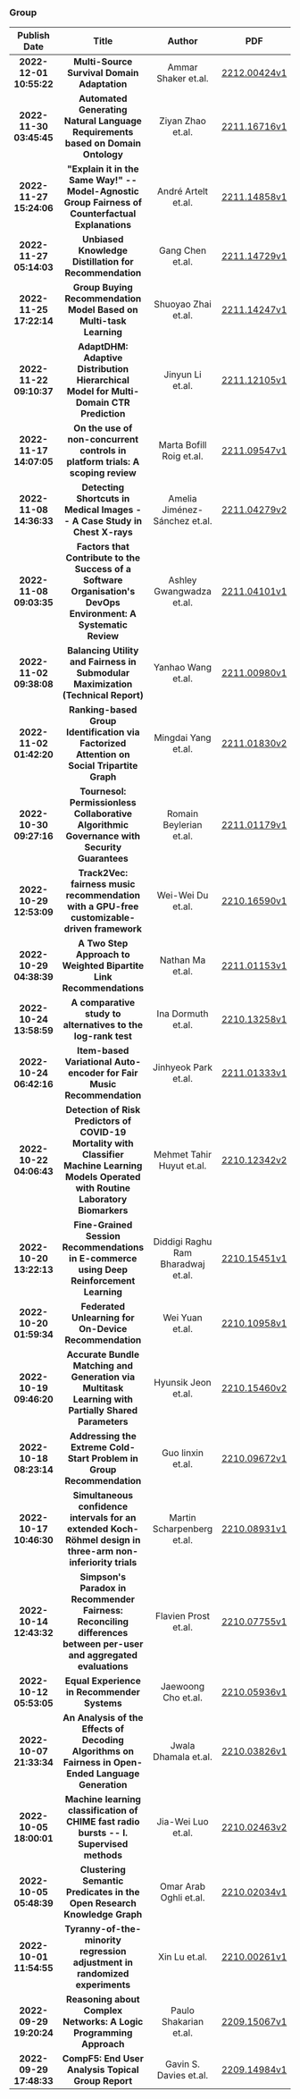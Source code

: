 
### Group
|Publish Date|Title|Author|PDF|Code|
| :---: | :---: | :---: | :---: | :---: |
|**2022-12-01 10:55:22**|**Multi-Source Survival Domain Adaptation**|Ammar Shaker et.al.|[2212.00424v1](http://arxiv.org/abs/2212.00424v1)|null|
|**2022-11-30 03:45:45**|**Automated Generating Natural Language Requirements based on Domain   Ontology**|Ziyan Zhao et.al.|[2211.16716v1](http://arxiv.org/abs/2211.16716v1)|[link](https://github.com/zacharyzhao55/reqgen)|
|**2022-11-27 15:24:06**|**"Explain it in the Same Way!" -- Model-Agnostic Group Fairness of   Counterfactual Explanations**|André Artelt et.al.|[2211.14858v1](http://arxiv.org/abs/2211.14858v1)|[link](https://github.com/hammerlabml/modelagnosticgroupfairnesscounterfactuals)|
|**2022-11-27 05:14:03**|**Unbiased Knowledge Distillation for Recommendation**|Gang Chen et.al.|[2211.14729v1](http://arxiv.org/abs/2211.14729v1)|[link](https://github.com/chengang95/unkd)|
|**2022-11-25 17:22:14**|**Group Buying Recommendation Model Based on Multi-task Learning**|Shuoyao Zhai et.al.|[2211.14247v1](http://arxiv.org/abs/2211.14247v1)|[link](https://github.com/deqingyang/mgbr)|
|**2022-11-22 09:10:37**|**AdaptDHM: Adaptive Distribution Hierarchical Model for Multi-Domain CTR   Prediction**|Jinyun Li et.al.|[2211.12105v1](http://arxiv.org/abs/2211.12105v1)|null|
|**2022-11-17 14:07:05**|**On the use of non-concurrent controls in platform trials: A scoping   review**|Marta Bofill Roig et.al.|[2211.09547v1](http://arxiv.org/abs/2211.09547v1)|null|
|**2022-11-08 14:36:33**|**Detecting Shortcuts in Medical Images -- A Case Study in Chest X-rays**|Amelia Jiménez-Sánchez et.al.|[2211.04279v2](http://arxiv.org/abs/2211.04279v2)|[link](https://github.com/ameliajimenez/shortcuts-chest-xray)|
|**2022-11-08 09:03:35**|**Factors that Contribute to the Success of a Software Organisation's   DevOps Environment: A Systematic Review**|Ashley Gwangwadza et.al.|[2211.04101v1](http://arxiv.org/abs/2211.04101v1)|null|
|**2022-11-02 09:38:08**|**Balancing Utility and Fairness in Submodular Maximization (Technical   Report)**|Yanhao Wang et.al.|[2211.00980v1](http://arxiv.org/abs/2211.00980v1)|[link](https://github.com/yhwang1990/code-bsm-release)|
|**2022-11-02 01:42:20**|**Ranking-based Group Identification via Factorized Attention on Social   Tripartite Graph**|Mingdai Yang et.al.|[2211.01830v2](http://arxiv.org/abs/2211.01830v2)|[link](https://github.com/mdyfrank/cfag)|
|**2022-10-30 09:27:16**|**Tournesol: Permissionless Collaborative Algorithmic Governance with   Security Guarantees**|Romain Beylerian et.al.|[2211.01179v1](http://arxiv.org/abs/2211.01179v1)|null|
|**2022-10-29 12:53:09**|**Track2Vec: fairness music recommendation with a GPU-free   customizable-driven framework**|Wei-Wei Du et.al.|[2210.16590v1](http://arxiv.org/abs/2210.16590v1)|[link](https://github.com/wwweiwei/track2vec)|
|**2022-10-29 04:38:39**|**A Two Step Approach to Weighted Bipartite Link Recommendations**|Nathan Ma et.al.|[2211.01153v1](http://arxiv.org/abs/2211.01153v1)|null|
|**2022-10-24 13:58:59**|**A comparative study to alternatives to the log-rank test**|Ina Dormuth et.al.|[2210.13258v1](http://arxiv.org/abs/2210.13258v1)|null|
|**2022-10-24 06:42:16**|**Item-based Variational Auto-encoder for Fair Music Recommendation**|Jinhyeok Park et.al.|[2211.01333v1](http://arxiv.org/abs/2211.01333v1)|[link](https://github.com/parkjinhyeock/evalrs-submission)|
|**2022-10-22 04:06:43**|**Detection of Risk Predictors of COVID-19 Mortality with Classifier   Machine Learning Models Operated with Routine Laboratory Biomarkers**|Mehmet Tahir Huyut et.al.|[2210.12342v2](http://arxiv.org/abs/2210.12342v2)|null|
|**2022-10-20 13:22:13**|**Fine-Grained Session Recommendations in E-commerce using Deep   Reinforcement Learning**|Diddigi Raghu Ram Bharadwaj et.al.|[2210.15451v1](http://arxiv.org/abs/2210.15451v1)|null|
|**2022-10-20 01:59:34**|**Federated Unlearning for On-Device Recommendation**|Wei Yuan et.al.|[2210.10958v1](http://arxiv.org/abs/2210.10958v1)|null|
|**2022-10-19 09:46:20**|**Accurate Bundle Matching and Generation via Multitask Learning with   Partially Shared Parameters**|Hyunsik Jeon et.al.|[2210.15460v2](http://arxiv.org/abs/2210.15460v2)|[link](https://github.com/bundlerecommender/bundlemage)|
|**2022-10-18 08:23:14**|**Addressing the Extreme Cold-Start Problem in Group Recommendation**|Guo linxin et.al.|[2210.09672v1](http://arxiv.org/abs/2210.09672v1)|null|
|**2022-10-17 10:46:30**|**Simultaneous confidence intervals for an extended Koch-Röhmel design   in three-arm non-inferiority trials**|Martin Scharpenberg et.al.|[2210.08931v1](http://arxiv.org/abs/2210.08931v1)|null|
|**2022-10-14 12:43:32**|**Simpson's Paradox in Recommender Fairness: Reconciling differences   between per-user and aggregated evaluations**|Flavien Prost et.al.|[2210.07755v1](http://arxiv.org/abs/2210.07755v1)|null|
|**2022-10-12 05:53:05**|**Equal Experience in Recommender Systems**|Jaewoong Cho et.al.|[2210.05936v1](http://arxiv.org/abs/2210.05936v1)|[link](https://github.com/cjw2525/fairrec)|
|**2022-10-07 21:33:34**|**An Analysis of the Effects of Decoding Algorithms on Fairness in   Open-Ended Language Generation**|Jwala Dhamala et.al.|[2210.03826v1](http://arxiv.org/abs/2210.03826v1)|null|
|**2022-10-05 18:00:01**|**Machine learning classification of CHIME fast radio bursts -- I.   Supervised methods**|Jia-Wei Luo et.al.|[2210.02463v2](http://arxiv.org/abs/2210.02463v2)|null|
|**2022-10-05 05:48:39**|**Clustering Semantic Predicates in the Open Research Knowledge Graph**|Omar Arab Oghli et.al.|[2210.02034v1](http://arxiv.org/abs/2210.02034v1)|null|
|**2022-10-01 11:54:55**|**Tyranny-of-the-minority regression adjustment in randomized experiments**|Xin Lu et.al.|[2210.00261v1](http://arxiv.org/abs/2210.00261v1)|null|
|**2022-09-29 19:20:24**|**Reasoning about Complex Networks: A Logic Programming Approach**|Paulo Shakarian et.al.|[2209.15067v1](http://arxiv.org/abs/2209.15067v1)|null|
|**2022-09-29 17:48:33**|**CompF5: End User Analysis Topical Group Report**|Gavin S. Davies et.al.|[2209.14984v1](http://arxiv.org/abs/2209.14984v1)|null|
